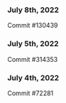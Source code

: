 ### July 8th, 2022

Commit #130439

### July 5th, 2022

Commit #314353


### July 4th, 2022

Commit #72281

